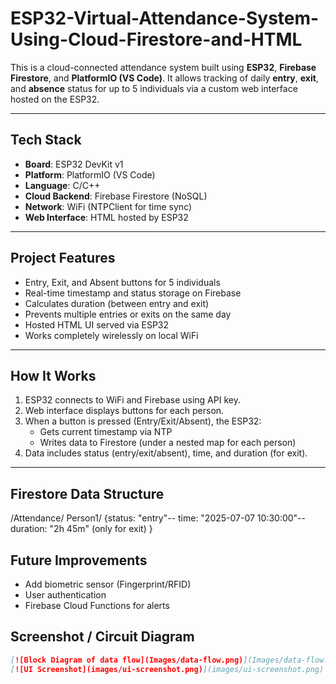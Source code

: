 # ESP32-Virtual-Attendance-System-Using-Cloud-Firestore-and-HTML

This is a cloud-connected attendance system built using **ESP32**, **Firebase Firestore**, and **PlatformIO (VS Code)**. It allows tracking of daily **entry**, **exit**, and **absence** status for up to 5 individuals via a custom web interface hosted on the ESP32.

---
## Tech Stack

- **Board**: ESP32 DevKit v1
- **Platform**: PlatformIO (VS Code)
- **Language**: C/C++
- **Cloud Backend**: Firebase Firestore (NoSQL)
- **Network**: WiFi (NTPClient for time sync)
- **Web Interface**: HTML hosted by ESP32

---

## Project Features

- Entry, Exit, and Absent buttons for 5 individuals
- Real-time timestamp and status storage on Firebase
- Calculates duration (between entry and exit)
- Prevents multiple entries or exits on the same day
- Hosted HTML UI served via ESP32
- Works completely wirelessly on local WiFi

---
## How It Works
1. ESP32 connects to WiFi and Firebase using API key.
2. Web interface displays buttons for each person.
3. When a button is pressed (Entry/Exit/Absent), the ESP32:
   - Gets current timestamp via NTP
   - Writes data to Firestore (under a nested map for each person)
4. Data includes status (entry/exit/absent), time, and duration (for exit).

---
## Firestore Data Structure
/Attendance/
   Person1/
      {status: "entry"--
       time: "2025-07-07 10:30:00"--
       duration: "2h 45m" (only for exit) }

##  Future Improvements
- Add biometric sensor (Fingerprint/RFID)
- User authentication
- Firebase Cloud Functions for alerts

##  Screenshot / Circuit Diagram

```markdown
[![Block Diagram of data flow](Images/data-flow.png)](Images/data-flow.png)
[![UI Screenshot](images/ui-screenshot.png)](images/ui-screenshot.png)

